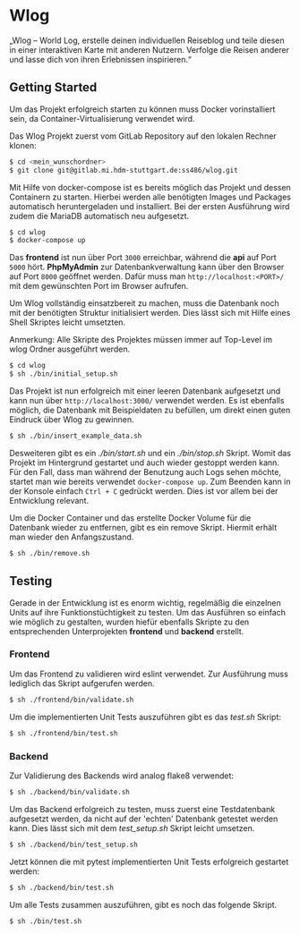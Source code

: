 # Wlog

„Wlog – World Log, erstelle deinen individuellen Reiseblog und teile diesen in einer interaktiven Karte mit anderen Nutzern. Verfolge die Reisen anderer und lasse dich von ihren Erlebnissen inspirieren.“

## Getting Started

Um das Projekt erfolgreich starten zu können muss Docker vorinstalliert sein, da Container-Virtualisierung verwendet wird.

Das Wlog Projekt zuerst vom GitLab Repository auf den lokalen Rechner klonen:
```bash
$ cd <mein_wunschordner>
$ git clone git@gitlab.mi.hdm-stuttgart.de:ss486/wlog.git
```

Mit Hilfe von docker-compose ist es bereits möglich das Projekt und dessen Containern zu starten. Hierbei werden alle benötigten Images und  Packages automatisch heruntergeladen und installiert. Bei der ersten Ausführung wird zudem die MariaDB automatisch neu aufgesetzt.
```bash
$ cd wlog
$ docker-compose up
```

Das **frontend** ist nun über Port `3000` erreichbar, während die **api**  auf Port `5000` hört. **PhpMyAdmin** zur Datenbankverwaltung kann über den Browser auf Port `8000` geöffnet werden. 
Dafür muss man `http://localhost:<PORT>/` mit dem gewünschten Port im Browser aufrufen. 

Um Wlog vollständig einsatzbereit zu machen, muss die Datenbank noch mit der benötigten Struktur initialisiert werden.
Dies lässt sich mit Hilfe eines Shell Skriptes leicht umsetzten.

Anmerkung: Alle Skripte des Projektes müssen immer auf Top-Level im wlog Ordner ausgeführt werden.
```bash
$ cd wlog
$ sh ./bin/initial_setup.sh
```

Das Projekt ist nun erfolgreich mit einer leeren Datenbank aufgesetzt und kann nun über `http://localhost:3000/` verwendet werden. Es ist ebenfalls möglich, die Datenbank mit Beispieldaten zu befüllen, um direkt einen guten Eindruck über Wlog zu gewinnen.
```bash
$ sh ./bin/insert_example_data.sh
```

Desweiteren gibt es ein *./bin/start.sh* und ein *./bin/stop.sh* Skript. Womit das Projekt im Hintergrund gestartet und auch wieder gestoppt werden kann.
Für den Fall, dass man während der Benutzung auch Logs sehen möchte, startet man wie bereits verwendet `docker-compose up`. Zum Beenden kann in der Konsole einfach `Ctrl + C` gedrückt werden. Dies ist vor allem bei der Entwicklung relevant.

Um die Docker Container und das erstellte Docker Volume für die Datenbank wieder zu entfernen, gibt es ein remove Skript. Hiermit erhält man wieder den Anfangszustand.
```bash
$ sh ./bin/remove.sh
```

## Testing

Gerade in der Entwicklung ist es enorm wichtig, regelmäßig die einzelnen Units auf ihre Funktionstüchtigkeit zu testen.
Um das Ausführen so einfach wie möglich zu gestalten, wurden hiefür ebenfalls Skripte zu den entsprechenden Unterprojekten **frontend** und **backend** erstellt.

### Frontend

Um das Frontend zu validieren wird eslint verwendet. Zur Ausführung muss lediglich das Skript aufgerufen werden.
```bash
$ sh ./frontend/bin/validate.sh
```

Um die implementierten Unit Tests auszuführen gibt es das *test.sh* Skript:
```bash
$ sh ./frontend/bin/test.sh
```

### Backend

Zur Validierung des Backends wird analog flake8 verwendet: 
```bash
$ sh ./backend/bin/validate.sh
```

Um das Backend erfolgreich zu testen, muss zuerst eine Testdatenbank aufgesetzt werden, da nicht auf der 'echten' Datenbank getestet werden kann. Dies lässt sich mit dem *test_setup.sh* Skript leicht umsetzen.
```bash
$ sh ./backend/bin/test_setup.sh
```

Jetzt können die mit pytest implementierten Unit Tests erfolgreich gestartet werden:
```bash
$ sh ./backend/bin/test.sh
```

Um alle Tests zusammen auszuführen, gibt es noch das folgende Skript.
```bash
$ sh ./bin/test.sh
```
